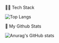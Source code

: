  🚴‍♂️ Tech Stack  
 
![Top Langs](https://github-readme-stats.vercel.app/api/top-langs/?username=raccoonboy0803&layout=compact)





🦝 My Github Stats

![Anurag's GitHub stats](https://github-readme-stats.vercel.app/api?username=raccoonboy0803)
